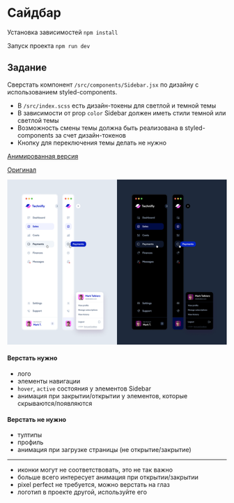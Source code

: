 # Сайдбар

Установка зависимостей `npm install`

Запуск проекта `npm run dev`

## Задание

Сверстать компонент `/src/components/Sidebar.jsx` по дизайну c использованием styled-components.

- В `/src/index.scss` есть дизайн-токены для светлой и темной темы
- В зависимости от prop `color` Sidebar должен иметь стили темной или светлой темы
- Возможность смены темы должна быть реализована в styled-components за счет дизайн-токенов
- Кнопку для переключения темы делать не нужно

[Анимированная версия](src/assets/design.mp4)

[Оригинал](https://dribbble.com/shots/18111119-Collapsing-Sidebar-Navigation-Light-and-Dark-mode)

![design.png](src/assets/design.png)

#### Верстать нужно

- лого
- элементы навигации
- `hover`, `active` состояния у элементов Sidebar
- анимация при закрытии/открытии у элементов, которые скрываются/появляются

#### Верстать не нужно

- тултипы
- профиль
- анимация при загрузке страницы (не открытие/закрытие)

---

- иконки могут не соответствовать, это не так важно
- больше всего интересует анимация при открытии/закрытии
- pixel perfect не требуется, можно верстать на глаз
- логотип в проекте другой, используйте его
